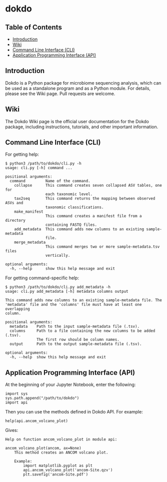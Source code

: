 # dokdo

## Table of Contents

* [Introduction](#Introduction)
* [Wiki](#Wiki)
* [Command Line Interface (CLI)](#Command-Line-Interface-(CLI))
* [Application Programming Interface (API)](#Application-Programming-Interface-(API))


## Introduction <a name="Introduction"></a>

Dokdo is a Python package for microbiome sequencing analysis, which can be used as a standalone program and as a Python module. For details, please see the Wiki page. Pull requests are welcome.

## Wiki <a name="Wiki"></a>

The Dokdo Wiki page is the official user documentation for the Dokdo package, including instructions, tutorials, and other important information.

## Command Line Interface (CLI) <a name="Command-Line-Interface-(CLI)"></a>

For getting help:

```
$ python3 /path/to/dokdo/cli.py -h
usage: cli.py [-h] command ...

positional arguments:
  command         Name of the command.
    collapse      This command creates seven collapsed ASV tables, one for
                  each taxonomic level.
    tax2seq       This command returns the mapping between observed ASVs and
                  taxonomic classifications.
    make_manifest
                  This command creates a manifest file from a directory
                  containing FASTQ files.
    add_metadata  This command adds new columns to an existing sample-metadata
                  file.
    merge_metadata
                  This command merges two or more sample-metadata.tsv files
                  vertically.

optional arguments:
  -h, --help      show this help message and exit
```

For getting command-specific help:

```
$ python3 /path/to/dokdo/cli.py add_metadata -h
usage: cli.py add_metadata [-h] metadata columns output

This command adds new columns to an existing sample-metadata file. The
'metadata' file and the 'columns' file must have at least one overlapping
column.

positional arguments:
  metadata    Path to the input sample-metadata file (.tsv).
  columns     Path to a file containing the new columns to be added (.tsv).
              The first row should be column names.
  output      Path to the output sample-metadata file (.tsv).

optional arguments:
  -h, --help  show this help message and exit
```

## Application Programming Interface (API) <a name="Application-Programming-Interface-(API)"></a>

At the beginning of your Jupyter Notebook, enter the following:

```
import sys
sys.path.append("/path/to/dokdo")
import api
```

Then you can use the methods defined in Dokdo API. For example:

```
help(api.ancom_volcano_plot)
```

Gives:

```
Help on function ancom_volcano_plot in module api:

ancom_volcano_plot(ancom, ax=None)
    This method creates an ANCOM volcano plot.
    
    Example:
        import matplotlib.pyplot as plt
        api.ancom_volcano_plot('ancom-Site.qzv')
        plt.savefig('ancom-Site.pdf')
```